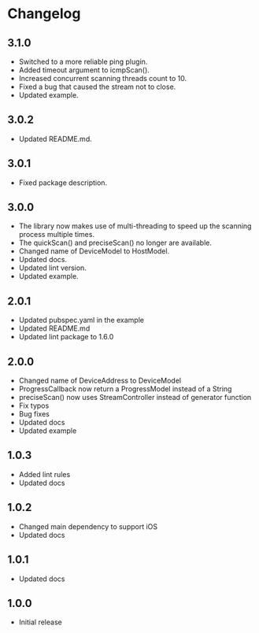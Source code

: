 # Changelog

## 3.1.0

* Switched to a more reliable ping plugin.
* Added timeout argument to icmpScan().
* Increased concurrent scanning threads count to 10.
* Fixed a bug that caused the stream not to close.
* Updated example.

## 3.0.2

* Updated README.md.

## 3.0.1

* Fixed package description.

## 3.0.0

* The library now makes use of multi-threading to speed up the scanning process multiple times.
* The quickScan() and preciseScan() no longer are available.
* Changed name of DeviceModel to HostModel.
* Updated docs.
* Updated lint version.
* Updated example.

## 2.0.1

* Updated pubspec.yaml in the example
* Updated README.md
* Updated lint package to 1.6.0

## 2.0.0

* Changed name of DeviceAddress to DeviceModel
* ProgressCallback now return a ProgressModel instead of a String
* preciseScan() now uses StreamController instead of generator function
* Fix typos
* Bug fixes
* Updated docs
* Updated example

## 1.0.3

* Added lint rules
* Updated docs

## 1.0.2

* Changed main dependency to support iOS
* Updated docs

## 1.0.1

* Updated docs

## 1.0.0

* Initial release
